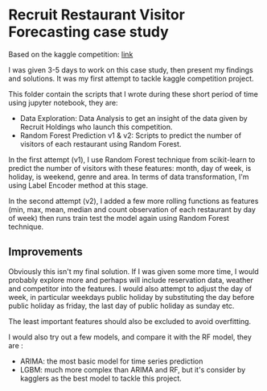 # Recruit Restaurant Visitor Forecasting case study
Based on the kaggle competition: [link](https://www.kaggle.com/c/recruit-restaurant-visitor-forecasting)

I was given 3-5 days to work on this case study, then present my findings and solutions. It was my first attempt to tackle kaggle competition project.

This folder contain the scripts that I wrote during these short period of time using jupyter notebook, they are:
- Data Exploration: Data Analysis to get an insight of the data given by Recruit Holdings who launch this competition.
- Random Forest Prediction v1 & v2: Scripts to predict the number of visitors of each restaurant using Random Forest. 


In the first attempt (v1), I use Random Forest technique from scikit-learn to predict the number of visitors with these features: month, day of week, is holiday, is weekend, genre and area. In terms of data transformation, I'm using Label Encoder method at this stage.

In the second attempt (v2), I added a few more rolling functions as features (min, max, mean, median and count observation of each restaurant by day of week) then runs train test the model again using Random Forest technique.

## Improvements
Obviously this isn't my final solution. If I was given some more time, I would probably explore more and perhaps will include reservation data, weather and competitor into the features. I would also attempt to adjust the day of week, in particular weekdays public holiday by substituting the day before public holiday as friday, the last day of public holiday as sunday etc. 

The least important features should also be excluded to avoid overfitting.

I would also try out a few models, and compare it with the RF model, they are :
- ARIMA: the most basic model for time series prediction
- LGBM: much more complex than ARIMA and RF, but it's consider by kagglers as the best model to tackle this project.



